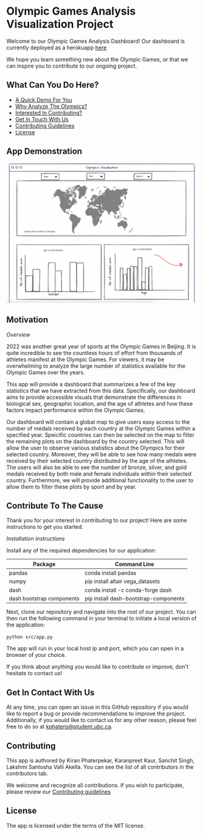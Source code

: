 
# Olympic Games Analysis Visualization Project

Welcome to our Olympic Games Analysis Dashboard! Our dashboard is currently deployed as a herokuapp [here](linkherokuapphere)

We hope you learn something new about the Olympic Games, or that we can inspire you to contribute to our ongoing project.

## What Can You Do Here?

* [A Quick Demo For You](#app-demonstration)
* [Why Analyze The Olympics?](#motivation)
* [Interested In Contributing?](#contribute-to-the-cause)
* [Get In Touch With Us](#get-in-contact-with-us)
* [Contributing Guidelines](#contributing)
* [License](#license)

## App Demonstration
![Dashboard](reports/Dashboard.png)

## Motivation

*Overview*


2022 was another great year of sports at the Olympic Games in Beijing. It is quite incredible to see the countless hours of effort from thousands of athletes manifest at the Olympic Games. For viewers, it may be overwhelming to analyze the large number of statistics available for the Olympic Games over the years. 


This app will provide a dashboard that summarizes a few of the key statistics that we have extracted from this data. Specifically, our dashboard aims to provide accessible visuals that demonstrate the differences in biological sex, geographic location, and the age of athletes and how these factors impact performance within the Olympic Games.



Our dashboard will contain a global map to give users easy access to the number of medals received by each country at the Olympic Games within a specified year. Speicific countries can then be selected on the map to filter the remaining plots on the dashboard by the country selected. This will allow the user to observe various statistics about the Olympics for their selected country. Moreover, they will be able to see how many medals were received by their selected country distributed by the age of the athletes. The users will also be able to see the number of bronze, silver, and gold medals received by both male and female individuals within their selected country. Furthermore, we will provide additional functionality to the user to allow them to filter these plots by sport and by year.


## Contribute To The Cause

Thank you for your interest in contributing to our project! Here are some instructions to get you started.

*Installation instructions*

Install any of the required dependencies for our application:


| Package                     | Command Line                |
|-----------------------------|---------------------------------------|
|         pandas              |         conda install pandas          |
|        numpy            |         pip install altair vega_datasets          |
|        dash              |   conda install -c conda-forge dash   |
|       dash bootstrap components          |     pip install dash-bootstrap-components        |



Next, clone our repository and navigate into the root of our project. You can then run the following command in your terminal to initiate a local version of the application:

`python src/app.py` 

The app will run in your local host ip and port, which you can open in a browser of your choice.

If you think about anything you would like to contribute or improve, don't hesitate to contact us!

## Get In Contact With Us

At any time, you can open an issue in this GitHub repository if you would like to report a bug or provide recommendations to improve the project. Additionally, if you would like to contact us for any other reason, please feel free to do so at kphaterp@student.ubc.ca.

## Contributing

This app is authored by Kiran Phaterpekar, Karanpreet Kaur, Sanchit Singh, Lakshmi Santosha Valli Akella. You can see the list of all contributors in the contributors tab.

We welcome and recognize all contributions. If you wish to participate, please review our [Contributing guidelines](CONTRIBUTING.md)

## License

The app is licensed under the terms of the MIT license.
